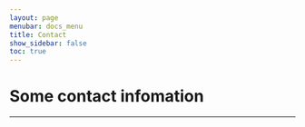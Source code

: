 ```yaml
---
layout: page
menubar: docs_menu
title: Contact
show_sidebar: false
toc: true
---
```


# Some contact infomation

---
